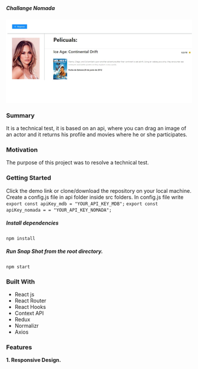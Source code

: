 <br/>
  <h5 align = "left"> Challange Nomada </h5>

<a href = "https://challangethemoviedatabase.vercel.app/" target = "blank"><img align = "center" src="./src/assets/portada.png" alt = "inst"  /></a>

### Summary

It is a technical test, it is based on an api, where you can drag an image of an actor and it returns his profile and movies where he or she participates.

### Motivation

The purpose of this project was to resolve a technical test.

### Getting Started

Click the demo link or clone/download the repository on your local machine.
Create a config.js file in api folder inside src folders. In config.js file write
`export const apiKey_mdb = "YOUR_API_KEY_MDB";`
`export const apiKey_nomada = = "YOUR_API_KEY_NOMADA";`

##### Install dependencies

`npm install`

##### Run Snap Shot from the root directory.

`npm start`

### Built With

- React js
- React Router
- React Hooks
- Context API
- Redux
- Normalizr
- Axios

### Features

**1. Responsive Design.**
